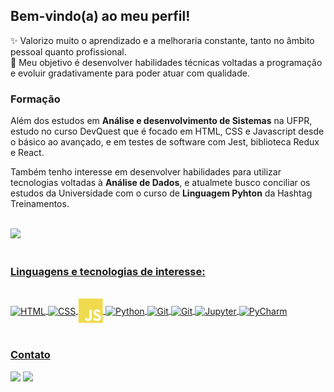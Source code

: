 ## Bem-vindo(a) ao meu perfil! 
 <p>
   ✨ Valorizo muito o aprendizado e a melhoraria constante, tanto no âmbito pessoal quanto profissional. <br>
   🚩 Meu objetivo é desenvolver habilidades técnicas voltadas a programação e evoluir gradativamente para poder atuar com qualidade.
 </p>

### Formação
<p>
 Além dos estudos em <strong>Análise e desenvolvimento de Sistemas</strong> na UFPR, estudo no curso DevQuest que é focado em HTML, CSS e Javascript desde o básico ao avançado, e em     testes de software com Jest, biblioteca Redux e React.

  Também tenho interesse em desenvolver habilidades para utilizar tecnologias voltadas à <strong>Análise de Dados</strong>, e atualmete busco conciliar os estudos da Universidade com o curso de <strong>Linguagem Pyhton</strong> da Hashtag Treinamentos.
</p>
<br>

 <div>
  <a href="https://github.com/EmillyWolski">
  <img height="180em" src="https://github-readme-stats.vercel.app/api/top-langs/?username=EmillyWolski&layout=compact&langs_count=6&theme=radical"/>
</div>
<br>
 
### Linguagens e tecnologias de interesse:
<div style="display: inline_block"><br>
  <img align="center" title="HTML"alt="HTML" height="40"width="40" src="https://cdn.jsdelivr.net/gh/devicons/devicon/icons/html5/html5-plain-wordmark.svg">
  <img align="center" title="CSS"alt="CSS" height="40"width="40" src="https://cdn.jsdelivr.net/gh/devicons/devicon/icons/css3/css3-plain-wordmark.svg">
  <img align="center" title="Javascript" alt="Javascript" height="40"width="40" src="https://raw.githubusercontent.com/devicons/devicon/master/icons/javascript/javascript-plain.svg">
   <img align="center" title="Python" alt="Python" height="40" width="40" src="https://cdn.jsdelivr.net/gh/devicons/devicon/icons/python/python-original-wordmark.svg" />
  <img align="center" title="Git" alt="Git" height="40"width="40" src="https://cdn.jsdelivr.net/gh/devicons/devicon/icons/git/git-plain-wordmark.svg" />
  <img align="center" title="Vs Code" alt="Git" height="40"width="40" src="https://cdn.jsdelivr.net/gh/devicons/devicon/icons/vscode/vscode-original-wordmark.svg" />
  <img align="center" title="Jupyter" alt="Jupyter" height="40"width="40"src="https://cdn.jsdelivr.net/gh/devicons/devicon/icons/jupyter/jupyter-original-wordmark.svg" />
  <img align="center" title="PyCharm"alt="PyCharm" height="70"width="70" src="https://cdn.jsdelivr.net/gh/devicons/devicon/icons/pycharm/pycharm-original-wordmark.svg" />
</div>
 
 <br>
 
### Contato
<div> 
  <a href = "mailto:emilly.wolski@gmail.com"><img src="https://img.shields.io/badge/-Gmail-%23333?style=for-the-badge&logo=gmail&logoColor=red" target="_blank"></a> 
  <a href="https://www.linkedin.com/in/emilly-wolski" target="_blank"><img src="https://img.shields.io/badge/-LinkedIn-%230077B5?style=for-the-badge&logo=linkedin&logoColor=white" target="_blank"></a> 
</div>
